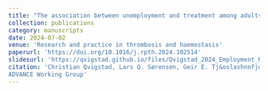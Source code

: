 ```yaml
---
title: "The association between unemployment and treatment among adults with hemophilia"
collection: publications
category: manuscripts
date: 2024-07-02
venue: 'Research and practice in thrombosis and haemostasis'
paperurl: 'https://doi.org/10.1016/j.rpth.2024.102514'
slidesurl: 'https://qvigstad.github.io/files/Qvigstad_2024_Employment_RPTH.pdf'
citation: 'Christian Qvigstad, Lars Q. Sørensen, Geir E. Tj&oslashnnfjord, Pål Andr&eacute; Holme on behalf of the
ADVANCE Working Group'
---
```

